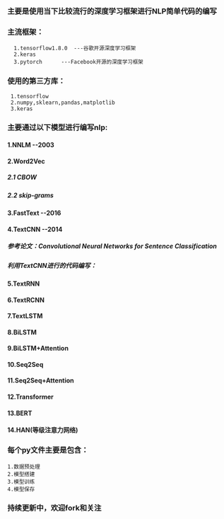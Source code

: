 ### 主要是使用当下比较流行的深度学习框架进行NLP简单代码的编写

### 主流框架：

      1.tensorflow1.8.0  ---谷歌开源深度学习框架
      2.keras
      3.pytorch      ---Facebook开源的深度学习框架

### 使用的第三方库：

     1.tensorflow
     2.numpy,sklearn,pandas,matplotlib
     3.keras

### 主要通过以下模型进行编写nlp:

#### 1.NNLM  --2003

#### 2.Word2Vec 
##### 2.1 CBOW
##### 2.2 skip-grams

#### 3.FastText  --2016

#### 4.TextCNN   --2014 
##### 参考论文：Convolutional Neural Networks for Sentence Classification
##### 利用TextCNN进行的代码编写：
#### 5.TextRNN

#### 6.TextRCNN

#### 7.TextLSTM

#### 8.BiLSTM

#### 9.BiLSTM+Attention

#### 10.Seq2Seq

#### 11.Seq2Seq+Attention

#### 12.Transformer

#### 13.BERT 

#### 14.HAN(等级注意力网络)
     

### 每个py文件主要是包含：

    1.数据预处理
    2.模型搭建
    3.模型训练
    4.模型保存

### 持续更新中，欢迎fork和关注



